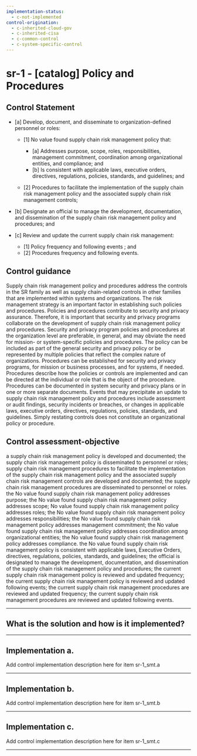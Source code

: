 ```yaml
---
implementation-status:
  - c-not-implemented
control-origination:
  - c-inherited-cloud-gov
  - c-inherited-cisa
  - c-common-control
  - c-system-specific-control
---
```


# sr-1 - \[catalog\] Policy and Procedures

## Control Statement

- \[a\] Develop, document, and disseminate to organization-defined personnel or roles:

  - \[1\]  No value found supply chain risk management policy that:

    - \[a\] Addresses purpose, scope, roles, responsibilities, management commitment, coordination among organizational entities, and compliance; and
    - \[b\] Is consistent with applicable laws, executive orders, directives, regulations, policies, standards, and guidelines; and

  - \[2\] Procedures to facilitate the implementation of the supply chain risk management policy and the associated supply chain risk management controls;

- \[b\] Designate an official to manage the development, documentation, and dissemination of the supply chain risk management policy and procedures; and

- \[c\] Review and update the current supply chain risk management:

  - \[1\] Policy frequency and following events ; and
  - \[2\] Procedures frequency and following events.

## Control guidance

Supply chain risk management policy and procedures address the controls in the SR family as well as supply chain-related controls in other families that are implemented within systems and organizations. The risk management strategy is an important factor in establishing such policies and procedures. Policies and procedures contribute to security and privacy assurance. Therefore, it is important that security and privacy programs collaborate on the development of supply chain risk management policy and procedures. Security and privacy program policies and procedures at the organization level are preferable, in general, and may obviate the need for mission- or system-specific policies and procedures. The policy can be included as part of the general security and privacy policy or be represented by multiple policies that reflect the complex nature of organizations. Procedures can be established for security and privacy programs, for mission or business processes, and for systems, if needed. Procedures describe how the policies or controls are implemented and can be directed at the individual or role that is the object of the procedure. Procedures can be documented in system security and privacy plans or in one or more separate documents. Events that may precipitate an update to supply chain risk management policy and procedures include assessment or audit findings, security incidents or breaches, or changes in applicable laws, executive orders, directives, regulations, policies, standards, and guidelines. Simply restating controls does not constitute an organizational policy or procedure.

## Control assessment-objective

a supply chain risk management policy is developed and documented;
the supply chain risk management policy is disseminated to personnel or roles;
supply chain risk management procedures to facilitate the implementation of the supply chain risk management policy and the associated supply chain risk management controls are developed and documented;
the supply chain risk management procedures are disseminated to personnel or roles.
the No value found supply chain risk management policy addresses purpose;
the No value found supply chain risk management policy addresses scope;
No value found supply chain risk management policy addresses roles;
the No value found supply chain risk management policy addresses responsibilities;
the No value found supply chain risk management policy addresses management commitment;
the No value found supply chain risk management policy addresses coordination among organizational entities;
the No value found supply chain risk management policy addresses compliance.
the No value found supply chain risk management policy is consistent with applicable laws, Executive Orders, directives, regulations, policies, standards, and guidelines;
the official is designated to manage the development, documentation, and dissemination of the supply chain risk management policy and procedures;
the current supply chain risk management policy is reviewed and updated frequency;
the current supply chain risk management policy is reviewed and updated following events;
the current supply chain risk management procedures are reviewed and updated frequency;
the current supply chain risk management procedures are reviewed and updated following events.

______________________________________________________________________

## What is the solution and how is it implemented?

<!-- Please leave this section blank and enter implementation details in the parts below. -->

______________________________________________________________________

## Implementation a.

Add control implementation description here for item sr-1_smt.a

______________________________________________________________________

## Implementation b.

Add control implementation description here for item sr-1_smt.b

______________________________________________________________________

## Implementation c.

Add control implementation description here for item sr-1_smt.c

______________________________________________________________________
